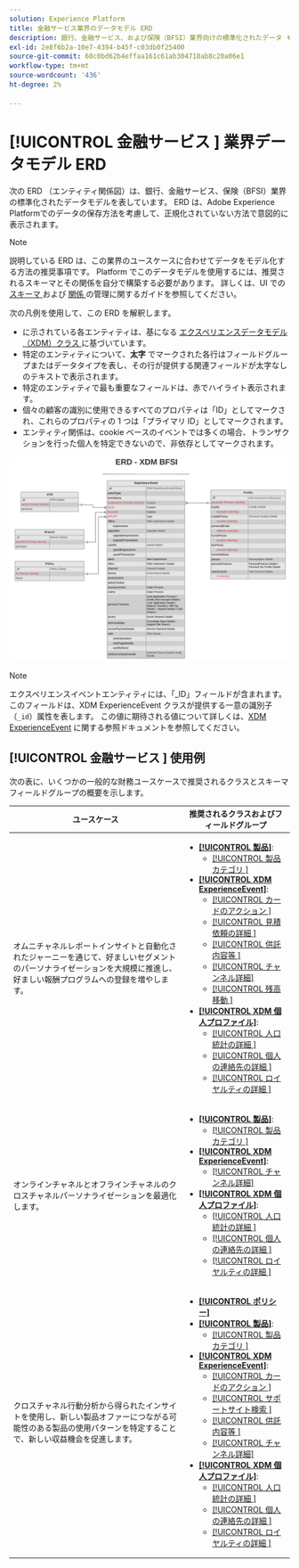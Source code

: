 ```yaml
---
solution: Experience Platform
title: 金融サービス業界のデータモデル ERD
description: 銀行、金融サービス、および保険（BFSI）業界向けの標準化されたデータ モデルを記述するエンティティ関係図（ERD）を表示します。 このデータモデルは、Adobe Experience Platformで使用するエクスペリエンスデータモデル（XDM）と互換性があります。
exl-id: 2e8f6b2a-10e7-4394-b45f-c03db0f25400
source-git-commit: 60c0bd62b4effaa161c61ab304718ab8c20a06e1
workflow-type: tm+mt
source-wordcount: '436'
ht-degree: 2%

---
```


# [!UICONTROL  金融サービス ] 業界データモデル ERD

次の ERD （エンティティ関係図）は、銀行、金融サービス、保険（BFSI）業界の標準化されたデータモデルを表しています。 ERD は、Adobe Experience Platformでのデータの保存方法を考慮して、正規化されていない方法で意図的に表示されます。

>[!NOTE]
>
>説明している ERD は、この業界のユースケースに合わせてデータをモデル化する方法の推奨事項です。 Platform でこのデータモデルを使用するには、推奨されるスキーマとその関係を自分で構築する必要があります。 詳しくは、UI での [ スキーマ ](../../ui/resources/schemas.md) および [ 関係 ](../../tutorials/relationship-ui.md) の管理に関するガイドを参照してください。

次の凡例を使用して、この ERD を解釈します。

* に示されている各エンティティは、基になる [ エクスペリエンスデータモデル（XDM）クラス ](../composition.md#class) に基づいています。
* 特定のエンティティについて、**太字** でマークされた各行はフィールドグループまたはデータタイプを表し、その行が提供する関連フィールドが太字なしのテキストで表示されます。
* 特定のエンティティで最も重要なフィールドは、赤でハイライト表示されます。
* 個々の顧客の識別に使用できるすべてのプロパティは「ID」としてマークされ、これらのプロパティの 1 つは「プライマリ ID」としてマークされます。
* エンティティ関係は、cookie ベースのイベントでは多くの場合、トランザクションを行った個人を特定できないので、非依存としてマークされます。

![](../../images/industries/financial.png)

>[!NOTE]
>
>エクスペリエンスイベントエンティティには、「_ID」フィールドが含まれます。このフィールドは、XDM ExperienceEvent クラスが提供する一意の識別子（`_id`）属性を表します。 この値に期待される値について詳しくは、[XDM ExperienceEvent](../../classes/experienceevent.md) に関する参照ドキュメントを参照してください。

## [!UICONTROL  金融サービス ] 使用例

次の表に、いくつかの一般的な財務ユースケースで推奨されるクラスとスキーマフィールドグループの概要を示します。

| ユースケース | 推奨されるクラスおよびフィールドグループ |
| --- | --- |
| オムニチャネルレポートインサイトと自動化されたジャーニーを通じて、好ましいセグメントのパーソナライゼーションを大規模に推進し、好ましい報酬プログラムへの登録を増やします。 | <ul><li>**[[!UICONTROL 製品]](../../classes/product.md)**:<ul><li>[[!UICONTROL  製品カテゴリ ]](../../field-groups/product/product-category.md)</li></ul></li><li>**[[!UICONTROL XDM ExperienceEvent]](../../classes/experienceevent.md)**:<ul><li>[[!UICONTROL  カードのアクション ]](../../field-groups/event/card-actions.md)</li><li>[[!UICONTROL  見積依頼の詳細 ]](../../field-groups/event/quote-request-details.md)</li><li>[[!UICONTROL  供託内容等 ]](../../field-groups/event/deposit-details.md)</li><li>[[!UICONTROL チャンネル詳細]](../../field-groups/event/channel-details.md)</li><li>[[!UICONTROL  残高移動 ]](../../field-groups/event/balance-transfers.md)</li></ul></li><li>**[[!UICONTROL XDM 個人プロファイル]](../../classes/individual-profile.md)**:<ul><li>[[!UICONTROL  人口統計の詳細 ]](../../field-groups/profile/demographic-details.md)</li><li>[[!UICONTROL  個人の連絡先の詳細 ]](../../field-groups/profile/personal-contact-details.md)</li><li>[[!UICONTROL  ロイヤルティの詳細 ]](../../field-groups/profile/loyalty-details.md)</li></ul></li></ul> |
| オンラインチャネルとオフラインチャネルのクロスチャネルパーソナライゼーションを最適化します。 | <ul><li>**[[!UICONTROL 製品]](../../classes/product.md)**:<ul><li>[[!UICONTROL  製品カテゴリ ]](../../field-groups/product/product-category.md)</li></ul></li><li>**[[!UICONTROL XDM ExperienceEvent]](../../classes/experienceevent.md)**:<ul><li>[[!UICONTROL チャンネル詳細]](../../field-groups/event/channel-details.md)</li></ul></li><li>**[[!UICONTROL XDM 個人プロファイル]](../../classes/individual-profile.md)**:<ul><li>[[!UICONTROL  人口統計の詳細 ]](../../field-groups/profile/demographic-details.md)</li><li>[[!UICONTROL  個人の連絡先の詳細 ]](../../field-groups/profile/personal-contact-details.md)</li><li>[[!UICONTROL  ロイヤルティの詳細 ]](../../field-groups/profile/loyalty-details.md)</li></ul></li></ul> |
| クロスチャネル行動分析から得られたインサイトを使用し、新しい製品オファーにつながる可能性のある製品の使用パターンを特定することで、新しい収益機会を促進します。 | <ul><li>**[[!UICONTROL ポリシー]](../../classes/policy.md)**</li><li>**[[!UICONTROL 製品]](../../classes/product.md)**:<ul><li>[[!UICONTROL  製品カテゴリ ]](../../field-groups/product/product-category.md)</li></ul></li><li>**[[!UICONTROL XDM ExperienceEvent]](../../classes/experienceevent.md)**:<ul><li>[[!UICONTROL  カードのアクション ]](../../field-groups/event/card-actions.md)</li><li>[[!UICONTROL  サポートサイト検索 ]](../../field-groups/event/support-site-search.md)</li><li>[[!UICONTROL  供託内容等 ]](../../field-groups/event/deposit-details.md)</li><li>[[!UICONTROL チャンネル詳細]](../../field-groups/event/channel-details.md)</li></ul></li><li>**[[!UICONTROL XDM 個人プロファイル]](../../classes/individual-profile.md)**:<ul><li>[[!UICONTROL  人口統計の詳細 ]](../../field-groups/profile/demographic-details.md)</li><li>[[!UICONTROL  個人の連絡先の詳細 ]](../../field-groups/profile/personal-contact-details.md)</li><li>[[!UICONTROL  ロイヤルティの詳細 ]](../../field-groups/profile/loyalty-details.md)</li></ul></li></ul> |
